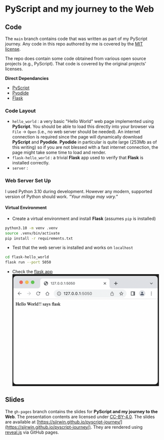 # PyScript and my journey to the Web

## Code

The `main` branch contains code that was written as part of my PyScript journey. Any code in this repo authored by me is covered by the [MIT license](https://choosealicense.com/licenses/mit/).

The repo does contain some code obtained from various open source projects (e.g., PyScript). That code is covered by the original projects' licenses.

**Direct Dependancies**
  - [PyScript](https://pyscript.net/)
  - [Pyodide](https://pyodide.org/en/stable/)
  - [Flask](https://flask.palletsprojects.com/en/2.2.x/)

### Code Layout

- `hello_world` : a very basic "Hello World" web page implemented using **PyScript**. You should be able to load this directly into your browser via `File` -> `Open` (i.e., no web server should be needed). An internet connection is required since the page will dynamically download **PyScript** and **Pyodide**. **Pyodide** in particular is quite large (253Mb as of this writing) so if you are not blessed with a fast internet connection, the page might take some time to load and render.
- `flask-hello_world` : a trivial **Flask** app used to verify that **Flask** is installed correctly.
- `server` :

### Web Server Set Up

I used Python 3.10 during development. However any modern, supported version of Python should work. _"Your milage may vary."_

#### Virtual Environment

- Create a virtual environment and install **Flask** (assumes `pip` is installed)
```sh
python3.10 -m venv .venv
source .venv/bin/activate
pip install -r requirements.txt
```
- Test that the web server is installed and works on `localhost`
```sh
cd flask-hello_world
flask run --port 5050
```
- Check the [flask app](http://127.0.0.1:5050/)<br/>
![Flask Hello World](flask_hello_world.png)

## Slides

The `gh-pages` branch contains the slides for **PyScript and my journey to the Web**. The presentation contents are licensed under [CC-BY-4.0](https://choosealicense.com/licenses/cc-by-4.0/). The slides are available at [https://sjirwin.github.io/pyscript-journey/](https://sjirwin.github.io/pyscript-journey/). They are rendered using [reveal.js](https://revealjs.com) via GitHub pages.
